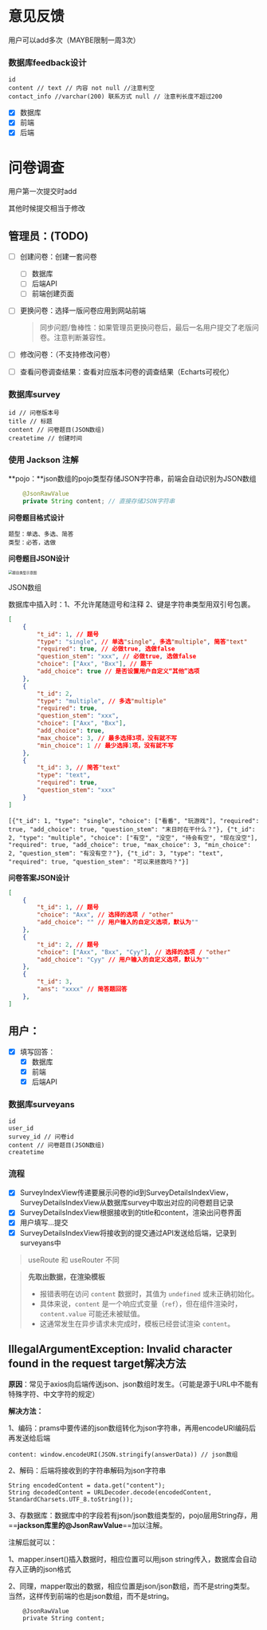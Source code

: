 # 意见反馈

用户可以add多次（MAYBE限制一周3次）

### 数据库feedback设计

```
id
content // text // 内容 not null //注意判空
contact_info //varchar(200) 联系方式 null // 注意判长度不超过200
```

- [x] 数据库
- [x] 前端
- [x] 后端

# 问卷调查

用户第一次提交时add

其他时候提交相当于修改

## 管理员：(TODO)

- [ ] 创建问卷：创建一套问卷

  - [ ] 数据库
  - [ ] 后端API
  - [ ] 前端创建页面

- [ ] 更换问卷：选择一版问卷应用到网站前端

  > 同步问题/鲁棒性：如果管理员更换问卷后，最后一名用户提交了老版问卷。注意判断兼容性。

- [ ] 修改问卷：（不支持修改问卷）

- [ ] 查看问卷调查结果：查看对应版本问卷的调查结果（Echarts可视化）

### 数据库survey

```
id // 问卷版本号
title // 标题
content // 问卷题目(JSON数组)
createtime // 创建时间
```

### 使用 Jackson 注解

**pojo：**json数组的pojo类型存储JSON字符串，前端会自动识别为JSON数组

```java
    @JsonRawValue
    private String content; // 直接存储JSON字符串
```

**问卷题目格式设计**

```
题型：单选、多选、简答
类型：必答，选做
```

**问卷题目JSON设计**

<img src="E:\IDEA\code\spring\MCM\图片\题目类型示意图.png" alt="题目类型示意图" style="zoom: 50%;" />

JSON数组

数据库中插入时：1、不允许尾随逗号和注释 2、键是字符串类型用双引号包裹。

```json
[
    {
        "t_id": 1, // 题号
        "type": "single", // 单选"single", 多选"multiple", 简答"text" 
        "required": true, // 必做true, 选做false
        "question_stem": "xxx", // 必做true, 选做false
        "choice": ["Axx", "Bxx"], // 题干
        "add_choice": true // 是否设置用户自定义“其他”选项
    },
    {
        "t_id": 2,
        "type": "multiple", // 多选"multiple"
        "required": true,
        "question_stem": "xxx",
        "choice": ["Axx", "Bxx"],
        "add_choice": true,
        "max_choice": 3, // 最多选择3项，没有就不写
        "min_choice": 1 // 最少选择1项，没有就不写
    },
    {
        "t_id": 3, // 简答"text" 
        "type": "text", 
        "required": true,
        "question_stem": "xxx"
    }
]
```

```
[{"t_id": 1, "type": "single", "choice": ["看番", "玩游戏"], "required": true, "add_choice": true, "question_stem": "末日时在干什么？"}, {"t_id": 2, "type": "multiple", "choice": ["有空", "没空", "待会有空", "现在没空"], "required": true, "add_choice": true, "max_choice": 3, "min_choice": 2, "question_stem": "有没有空？"}, {"t_id": 3, "type": "text", "required": true, "question_stem": "可以来拯救吗？"}]
```



**问卷答案JSON设计**

```json
[
    {
        "t_id": 1, // 题号
        "choice": "Axx", // 选择的选项 / "other"
        "add_choice": "" // 用户输入的自定义选项，默认为""
    },
    {
        "t_id": 2, // 题号
        "choice": ["Axx", "Bxx", "Cyy"], // 选择的选项 / "other"
        "add_choice": "Cyy" // 用户输入的自定义选项，默认为""
    },
    {
      	"t_id": 3,
        "ans": "xxxx" // 简答题回答
    },
]
```



## 用户：

- [x] 填写回答：
  - [x] 数据库
  - [x] 前端
  - [x] 后端API

### 数据库surveyans

```
id
user_id
survey_id // 问卷id
content // 问卷题目(JSON数组)
createtime
```

### 流程

- [x] SurveyIndexView传递要展示问卷的id到SurveyDetailsIndexView，SurveyDetailsIndexView从数据库survey中取出对应的问卷题目记录
- [x] SurveyDetailsIndexView根据接收到的title和content，渲染出问卷界面
- [x] 用户填写...提交
- [x] SurveyDetailsIndexView将接收到的提交通过API发送给后端，记录到surveyans中

>useRoute 和 useRouter 不同

> **先取出数据，在渲染模板**
>
> - 报错表明在访问 `content` 数据时，其值为 `undefined` 或未正确初始化。
> - 具体来说，`content` 是一个响应式变量（`ref`），但在组件渲染时，`content.value` 可能还未被赋值。
> - 这通常发生在异步请求未完成时，模板已经尝试渲染 `content`。

## **IllegalArgumentException: Invalid character found in the request target解决方法**

**原因**：常见于axios向后端传送json、json数组时发生。（可能是源于URL中不能有特殊字符、中文字符的规定）

**解决方法：**

1、编码：prams中要传递的json数组转化为json字符串，再用encodeURI编码后再发送给后端

```
content: window.encodeURI(JSON.stringify(answerData)) // json数组
```

2、解码：后端将接收到的字符串解码为json字符串

```
String encodedContent = data.get("content");
String decodedContent = URLDecoder.decode(encodedContent, StandardCharsets.UTF_8.toString());
```

3、存数据库：数据库中的字段若有json/json数组类型的，pojo层用String存，用==**jackson库里的@JsonRawValue**==加以注解。

注解后就可以：

1、mapper.insert()插入数据时，相应位置可以用json string传入，数据库会自动存入正确的json格式

2、同理，mapper取出的数据，相应位置是json/json数组，而不是string类型。当然，这样传到前端的也是json数组，而不是string。

```
    @JsonRawValue
    private String content;
```

